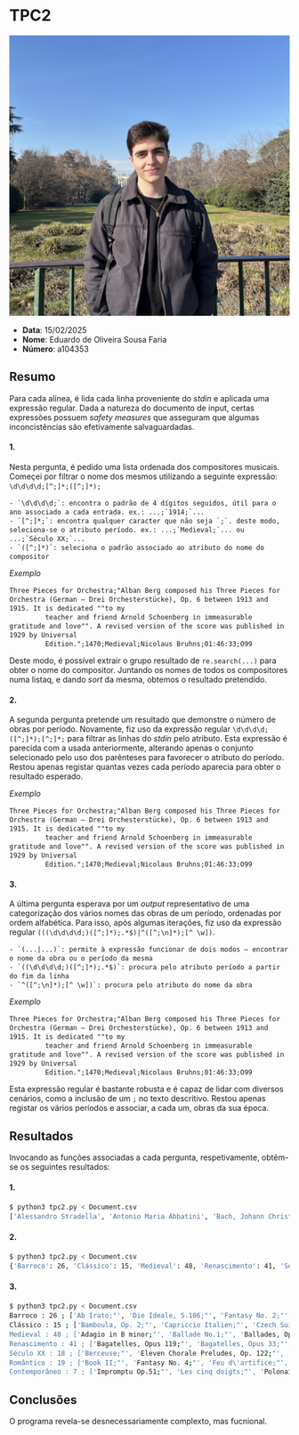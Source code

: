 # TPC2

![foto perfil](../foto_perfil.jpg)

- **Data**: 15/02/2025
- **Nome**: Eduardo de Oliveira Sousa Faria
- **Número**: a104353

## Resumo

Para cada alínea, é lida cada linha proveniente do _stdin_ e aplicada uma expressão regular.
Dada a natureza do documento de input, certas expressões possuem _safety measures_ que asseguram que algumas inconcistências são efetivamente salvaguardadas.

#### 1.

Nesta pergunta, é pedido uma lista ordenada dos compositores musicais. Começei por filtrar o nome dos mesmos utilizando a seguinte expressão: `\d\d\d\d;[^;]*;([^;]*);`

    - `\d\d\d\d;`: encontra o padrão de 4 dígitos seguidos, útil para o ano associado a cada entrada. ex.: ...;`1914;`...
    - `[^;]*;`: encontra qualquer caracter que não seja `;`. deste modo, seleciona-se o atributo período. ex.: ...;`Medieval;`... ou ...;`Século XX;`...
    - `([^;]*)`: seleciona o padrão associado ao atributo do nome do compositor

_Exemplo_

```
Three Pieces for Orchestra;"Alban Berg composed his Three Pieces for Orchestra (German – Drei Orchesterstücke), Op. 6 between 1913 and 1915. It is dedicated ""to my
         teacher and friend Arnold Schoenberg in immeasurable gratitude and love"". A revised version of the score was published in 1929 by Universal
         Edition.";1470;Medieval;Nicolaus Bruhns;01:46:33;O99
```

Deste modo, é possível extrair o grupo resultado de `re.search(...)` para obter o nome do compositor. Juntando os nomes de todos os compositores numa listaq, e dando _sort_ da mesma, obtemos o resultado pretendido.

#### 2.

A segunda pergunta pretende um resultado que demonstre o número de obras por período. Novamente, fiz uso da expressão regular `\d\d\d\d;([^;]*);[^;]*;` para filtrar as linhas do _stdin_ pelo atributo.
Esta expressão é parecida com a usada anteriormente, alterando apenas o conjunto selecionado pelo uso dos parênteses para favorecer o atributo do período.
Restou apenas registar quantas vezes cada período aparecia para obter o resultado esperado.

_Exemplo_

```
Three Pieces for Orchestra;"Alban Berg composed his Three Pieces for Orchestra (German – Drei Orchesterstücke), Op. 6 between 1913 and 1915. It is dedicated ""to my
         teacher and friend Arnold Schoenberg in immeasurable gratitude and love"". A revised version of the score was published in 1929 by Universal
         Edition.";1470;Medieval;Nicolaus Bruhns;01:46:33;O99
```

#### 3.

A última pergunta esperava por um _output_ representativo de uma categorização dos vários nomes das obras de um período, ordenadas por ordem alfabética.
Para isso, após algumas iterações, fiz uso da expressão regular `(((\d\d\d\d;)([^;]*);.*$)|^([^;\n]*);[^ \w])`.

    - `(...|...)`: permite à expressão funcionar de dois modos — encontrar o nome da obra ou o período da mesma
    - `((\d\d\d\d;)([^;]*);.*$)`: procura pelo atributo período a partir do fim da linha
    - `^([^;\n]*);[^ \w])`: procura pelo atributo do nome da obra

_Exemplo_

```
Three Pieces for Orchestra;"Alban Berg composed his Three Pieces for Orchestra (German – Drei Orchesterstücke), Op. 6 between 1913 and 1915. It is dedicated ""to my
         teacher and friend Arnold Schoenberg in immeasurable gratitude and love"". A revised version of the score was published in 1929 by Universal
         Edition.";1470;Medieval;Nicolaus Bruhns;01:46:33;O99
```

Esta expressão regular é bastante robusta e é capaz de lidar com diversos cenários, como a inclusão de um `;` no texto descritivo. Restou apenas registar os vários períodos e associar, a cada um, obras da sua época.

## Resultados

Invocando as funções associadas a cada pergunta, respetivamente, obtêm-se os seguintes resultados:

#### 1.

```bash
$ python3 tpc2.py < Document.csv                                                                                                                                                                                                      ─╯
['Alessandro Stradella', 'Antonio Maria Abbatini', 'Bach, Johann Christoph', 'Bach, Johann Michael', 'Bach, Johann Michael', 'Bach, Wilhelm Friedemann', 'Bach, Wilhelm Friedemann', 'Bach, Wilhelm Friedemann', 'Balbastre, Claude', 'Balbastre, Claude', 'Baldassare Galuppi', 'Barbara of Portugal', 'Barbara of Portugal', 'Benda, Franz', 'Benda, Franz', 'Benda, Franz', 'Bernardo Pasquini', 'Biber, Heinrich Ignaz Franz', 'Bononcini, Giovanni Battista', 'Boyvin, Jacques', 'Bull, John', 'Cabanilles, Juan Bautista', 'Cabanilles, Juan Bautista', 'Caldara, Antonio', 'Caldara, Antonio', 'Caldara, Antonio', 'Caldara, Antonio', 'Carissimi, Giacomo', 'Carissimi, Giacomo', 'Carissimi, Giacomo', 'Cavalli, Francesco', 'Cristofaro Caresana', 'David Perez', 'Dieterich Buxtehude', 'Domenico Scarlatti', 'Duarte Lobo', 'Duarte Lôbo', 'Durante, Francesco', 'Durante, Francesco', 'Elisabeth Sophie of Mecklenburg', "Emanuele d'Astorga", "Emanuele d'Astorga", 'Estevao de Brito', 'Estevao de Brito', 'Fernandes, Gaspar', 'Filipe De Magalhaes', 'Friederike Sophie Wilhelmine', 'Friederike Sophie Wilhelmine', 'Friederike Sophie Wilhelmine', 'Froberger, Johann Jakob', 'Georg Bohm', 'Georg Muffat', 'Gibbons, Orlando', 'Gibbons, Orlando', 'Gibbs, Joseph', 'Gibbs, Joseph', 'Giovanni Battista Bassani', 'Giovanni Battista Bassani', 'Giovanni Gabrieli', 'Giovanni Gabrieli', 'Giovanni Legrenzi', 'Giuseppe Tartini', 'Gregor Aichinger', 'Gregor Aichinger', 'Gregorio Allegri', 'Handel, George Frideric', 'Hans Leo Haßler', 'Hasse, Johann Adolph', 'Hasse, Johann Adolph', 'Haym, Nicola Francesco', 'Haym, Nicola Francesco', 'Heinrich Scheidemann', 'Henri Desmarets', 'Jan Pieterszoon Sweelinck', 'Jan Pieterszoon Sweelinck', 'Jean-Joseph Mouret', 'Jean-Joseph Mouret', 'Jean-Joseph Mouret', 'Jean-Marie Leclair', 'Jean-Marie Leclair', 'Jeremiah Clarke', 'Johann Christoph(er) Pepusch', 'Johann David Heinichen', 'Johann Ernst Eberlin', 'Johann Ernst Eberlin', 'Johann Hermann Schein', 'Johann Joachim Quantz', 'Johann Joachim Quantz', 'Johann Krieger', 'Johann Nicolaus Bach', 'John Blow', 'John Blow', 'John Blow', 'John Dowland', 'John Dowland', 'John Dowland', 'John Eccles', 'John IV', 'John IV', 'John IV', 'Krebs, Johann Ludwig', 'Krebs, Johann Ludwig', 'Krebs, Johann Ludwig', 'Leopold I', 'Louis Couperin', 'Lully, Jean-Baptiste', 'Lôbo, Duarte', 'Machado, Manuel', 'Madre De Deus, Filpe Da', 'Manuel Cardoso', 'Manuel Correia', 'Manuel Correia', 'Manuel Correia', 'Manuel Correia', 'Manuel Rodriguez Coelho', 'Manuel Rodriguez Coelho', 'Marais, Marin', 'Marc-Antoine Charpentier', 'Martini, Giovanni Battista', 'Martini, Giovanni Battista', 'Mattheson, Johann', 'Melchior Schildt', 'Michael Praetorius', 'Mondonville, Jean-Joseph', 'Monsieur de Sainte-Colombe', 'Monsieur de Sainte-Colombe', 'Monteverdi, Claudio', 'Neander, Joachim', 'Neander, Joachim', 'Neander, Joachim', 'Nicolas Siret', 'Nicolaus Bruhns', 'Nicolaus Bruhns', 'Nivers, Guillaume-Gabriel', 'Paolo Agostino', 'Paolo Agostino', 'Pedro de Araujo', 'Pedro de Araujo', 'Pergolesi, Giovanni Battista', 'Pergolesi, Giovanni Battista', 'Peri, Jacopo', 'Peter Philips', 'Peter Philips', 'Peter Philips', 'Pierre Beauchamp', 'Pietro Della Valle', 'Rameau, Jean-Philippe', 'Reincken, Johann Adam', 'Reincken, Johann Adam', 'Reincken, Johann Adam', 'Robert Cambert', 'Robert Cambert', 'Robert Cambert', 'Rousseau, Jean-Jacques', 'Rousseau, Jean-Jacques', 'Sammartini, Giovanni Battista', 'Sammartini, Giuseppe', 'Samuel Scheidt', 'Samuel Scheidt', 'Sanz, Gaspar', 'Schenck, Johannes', 'Seixas, Carlos', 'Stefano Landi', 'Stefano Landi', 'Strozzi, Barbara', 'Titelouze, Jean', 'Titelouze, Jean', 'Tomaso Albinoni', 'Viadana, Lodovico Grossi da', 'Viadana, Lodovico Grossi da', 'Weldon, John', 'Weldon, John', 'Weldon, John', 'Wilhelmine of Prussia']
```

#### 2.

```bash
$ python3 tpc2.py < Document.csv                                                                                                                                                                                                      ─╯
{'Barroco': 26, 'Clássico': 15, 'Medieval': 48, 'Renascimento': 41, 'Século XX': 18, 'Romântico': 19, 'Contemporâneo': 7}
```

#### 3.

```bash
$ python3 tpc2.py < Document.csv                                                                                                                                                                                                      ─╯
Barroco : 26 ; ['Ab Irato;"', 'Die Ideale, S.106;"', 'Fantasy No. 2;"', 'Hungarian Rhapsody No. 16;"', 'Hungarian Rhapsody No. 5;"', 'Hungarian Rhapsody No. 8;"', 'Impromptu Op.51;"', 'In the Steppes of Central Asia;"', 'Mazurkas, Op. 50;"', 'Military Band No. 1;"', 'Nocturne in C minor;"', 'Paganini Variations, Book I;"', 'Polonaise Op. 44;"', 'Polonaise-Fantasie;"', 'Polonaises Op.71;"', 'Preludes Op. 11;"', 'Preludes Op. 49;"', 'Prince Rostislav;"', 'Rage Over a Lost Penny;"', 'Rondo Op. 5;"', 'Shéhérazade, ouverture de féerie;"', 'Symphonies de Beethoven;"', 'The Rondo;"', 'Transcendental Études;"', 'Études Op. 25;"', 'Études Op.10;"']
Clássico : 15 ; ['Bamboula, Op. 2;"', 'Capriccio Italien;"', 'Czech Suite;"', 'French Overture;"', 'Hungarian Rhapsody No. 14;"', 'Hungarian Rhapsody No. 18;"', 'Händelgesellschaft volume 50;"', 'In Nature\'s Realm;"', 'Mass in C major;"', 'Scherzo No.3;"', 'Serenade for Strings in G minor;"', 'Serenata Notturna;"', 'Stabat Mater;"', 'Suite for Orchestra in B minor;"', 'Zärtliche Liebe;"']
Medieval : 48 ; ['Adagio in B minor;"', 'Ballade No.1;"', 'Ballades, Op. 10;"', 'Barcarole Op. 60;"', 'Coriolan Overture;"', 'Dixit Dominus;"', 'Eroica Variations;"', 'Fantasia and Fugue, BWV 542, G minor;"', 'Fantasia in D minor;"', 'Fantasy on Hungarian Folk Themes;"', 'Faust Overture;"', 'Gigue in G major, K. 574;"', 'Grande valse brillante;"', 'Hungarian Rhapsody No. 11;"', 'Hungarian Rhapsody No. 13;"', 'Hungarian Rhapsody No. 15;"', 'Hungarian Rhapsody No. 3;"', 'Hungarian Rhapsody No. 4;"', 'Hungarian Rhapsody No. 7;"', 'Impromptu Op.51;"', 'La Savane;"', 'Mass in C major;"', 'Mazurkas, Op. 63;"', 'Mazurkas, Op. 67;"', 'Mazurkas, Op. 68;"', 'Morceau de salon;"', 'Preludes Op. 11 No. 4;"', 'Preludes Op. 74;"', 'Première rhapsodie;"', 'Prélude, Choral et Fugue;"', 'Rhapsodie Espagnole;"', 'Romance in F major;"', 'Rondo for Piano No. 3;"', 'Schubert\'s Valses Nobles;"', 'Serenade for Wind Instruments;"', 'Suite No. 1 for two pianos;"', 'Suite No. 2 for two pianos;"', 'Suite in D minor, HWV 437;"', 'Tapiola;"', 'The Noon Witch;"', 'Three Pieces for Orchestra;"', 'Tragic Overture;"', 'Transcendental Études;"', 'Tönet, ihr Pauken! Erschallet, Trompeten!, BWV 214;"', 'Valses Sentimentales;"', 'Variations in F minor;"', 'Variations on a Theme of Corelli, Op. 42;"', 'Wedding day at Troldhaugen;"']
Renascimento : 41 ; ['Bagatelles, Opus 119;"', 'Bagatelles, Opus 33;"', 'Cantatas, BWV 141-150;"', 'Carnival Overture;"', 'Eroica Variations;"', 'Fantaisie brillante, Op. 22;"', 'Festklänge, S.101;"', 'Funeral March in Memory of Rikard Nordraak;"', 'Hamlet, S.104;"', 'Hungarian Rhapsody No. 10;"', 'Hungarian Rhapsody No. 12;"', 'Hungarian Rhapsody No.1;"', 'Komm, Jesu, komm!;"', 'L\'Art de varier;"', 'Le Mancenillier;"', 'Legends, Op.59;"', 'Liturgy of St. John Chrysostom;"', 'Marie-Magdeleine;"', 'Mazurkas, Op. 56;"', 'Morceaux de Salon, Op. 10;"', 'Nocturne in A-flat;"', 'Othello;"', 'Polonaises, Op.26;"', 'Preludes Op. 11;"', 'Preludes, Op. 32;"', 'Romance in G major;"', 'Rondo Op. 1;"', 'Scans of the Bach Gesellschaft edition of the Eight Short Preludes and Fugues;"', 'Scherzo No.4;"', 'Schubert\'s Valses Nobles;"', 'Shéhérazade;"', 'Six Pieces for Piano, Op. 118;"', 'St. Paul\'s Suite;"', 'Symphonic Dances, Op. 64;"', 'The Creatures of Prometheus;"', 'Transcendental Études;"', 'Transcendental Études;"', 'Valse romantique;"', 'Variation on a Waltz by Diabelli;"', 'Vers la flamme;"', 'Études Op. 25;"']
Século XX : 18 ; ['Berceuse;"', 'Eleven Chorale Preludes, Op. 122;"', 'Fürchte dich nicht;"', 'Hungarian Rhapsody No. 17;"', 'Hungarian Rhapsody No. 9;"', 'Nocturnes Op. Posth. 72;"', 'Papillons;"', 'Peer Gynt Suite Suite No. 1;"', 'Serenade for Strings;"', 'Sigurd Jorsalfar;"', 'Singet dem Herrn ein neues Lied;"', 'Sonatas and Partitas for Solo Violin;"', 'Sonatina in F major;"', 'Sonatina in G;"', 'Symphonic Poem No.1, Ce qu\'on entend sur la montagne;"', 'The Storm, Op.76;"', 'Variations on a Theme of Chopin, Op. 22;"', 'Études Op. 25;"']
Romântico : 19 ; ['Book II;"', 'Fantasy No. 4;"', 'Feu d\'artifice;"', 'Feuilles d\'Album;"', 'Grande Tarantelle;"', 'Jeux d\'enfants;"', 'Lobet den Herrn, alle Heiden;"', 'Moments musicaux;"', 'Overture, Scherzo and Finale;"', 'Preludes Op. 11;"', 'Preludes Op. 59;"', 'Präludium und Fuge über das Thema B-A-C-H;"', 'Psalm 42 , Op. 42;"', 'Salve Regina;"', 'Scherzo No. 2;"', 'Syrinx;"', 'Waltzes, Op. 34;"', 'Études Op. 25;"', 'Études Op.10;"']
Contemporâneo : 7 ; ['Impromptu Op.51;"', 'Les cinq doigts;"', 'Polonaises, Op.40;"', 'Preludes Opus 51;"', 'Rhapsodies, Op. 79;"', 'Sonnerie de Ste-Geneviève du Mont-de-Paris;"', 'Études Op. 25;"']
```

## Conclusões

O programa revela-se desnecessariamente complexto, mas fucnional.
